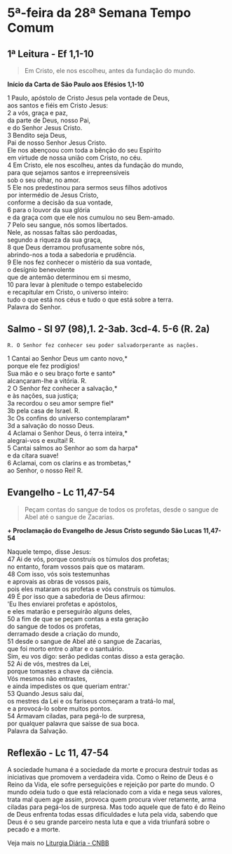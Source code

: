 # 5ª-feira da 28ª Semana Tempo Comum

## 1ª Leitura - Ef 1,1-10

> Em Cristo, ele nos escolheu, antes da fundação do mundo.

**Início da Carta de São Paulo aos Efésios 1,1-10**

1 Paulo, apóstolo de Cristo Jesus pela vontade de Deus,   
 aos santos e fiéis em Cristo Jesus:   
2 a vós, graça e paz,   
 da parte de Deus, nosso Pai,   
 e do Senhor Jesus Cristo.   
3 Bendito seja Deus,   
 Pai de nosso Senhor Jesus Cristo.   
 Ele nos abençoou com toda a bênção do seu Espírito   
 em virtude de nossa união com Cristo, no céu.   
4 Em Cristo, ele nos escolheu, antes da fundação do mundo,   
 para que sejamos santos e irrepreensíveis   
 sob o seu olhar, no amor.   
5 Ele nos predestinou para sermos seus filhos adotivos   
 por intermédio de Jesus Cristo,   
 conforme a decisão da sua vontade,   
6 para o louvor da sua glória   
 e da graça com que ele nos cumulou no seu Bem-amado.   
7 Pelo seu sangue, nós somos libertados.   
 Nele, as nossas faltas são perdoadas,   
 segundo a riqueza da sua graça,   
8 que Deus derramou profusamente sobre nós,   
 abrindo-nos a toda a sabedoria e prudência.   
9 Ele nos fez conhecer o mistério da sua vontade,   
 o desígnio benevolente   
 que de antemão determinou em si mesmo,   
10 para levar à plenitude o tempo estabelecido   
 e recapitular em Cristo, o universo inteiro:   
 tudo o que está nos céus e tudo o que está sobre a terra.   
 Palavra do Senhor.

## Salmo - Sl 97 (98),1. 2-3ab. 3cd-4. 5-6 (R. 2a)

`R. O Senhor fez conhecer seu poder salvadorperante as nações.`

1 Cantai ao Senhor Deus um canto novo,*   
 porque ele fez prodígios!   
 Sua mão e o seu braço forte e santo*   
 alcançaram-lhe a vitória. R.       
2 O Senhor fez conhecer a salvação,*   
 e às nações, sua justiça;   
3a recordou o seu amor sempre fiel*   
3b pela casa de Israel. R.       
3c Os confins do universo contemplaram*   
3d a salvação do nosso Deus.    
4 Aclamai o Senhor Deus, ó terra inteira,*   
 alegrai-vos e exultai! R.       
5 Cantai salmos ao Senhor ao som da harpa*   
 e da cítara suave!   
6 Aclamai, com os clarins e as trombetas,*   
 ao Senhor, o nosso Rei! R.

## Evangelho - Lc 11,47-54

> Peçam contas do sangue de todos os profetas, desde o sangue de Abel até o sangue de Zacarias.

**+ Proclamação do Evangelho de Jesus Cristo segundo São Lucas  11,47-54**

Naquele tempo, disse Jesus:   
47 Ai de vós, porque construís os túmulos dos profetas;   
 no entanto, foram vossos pais que os mataram.   
48 Com isso, vós sois testemunhas   
 e aprovais as obras de vossos pais,   
 pois eles mataram os profetas e vós construís os túmulos.   
49 É por isso que a sabedoria de Deus afirmou:   
 'Eu lhes enviarei profetas e apóstolos,   
 e eles matarão e perseguirão alguns deles,   
50 a fim de que se peçam contas a esta geração   
 do sangue de todos os profetas,   
 derramado desde a criação do mundo,   
51 desde o sangue de Abel até o sangue de Zacarias,   
 que foi morto entre o altar e o santuário.   
 Sim, eu vos digo: serão pedidas contas disso a esta geração.   
52 Ai de vós, mestres da Lei,   
 porque tomastes a chave da ciência.   
 Vós mesmos não entrastes,   
 e ainda impedistes os que queriam entrar.'   
53 Quando Jesus saiu daí,   
 os mestres da Lei e os fariseus começaram a tratá-lo mal,   
 e a provocá-lo sobre muitos pontos.   
54 Armavam ciladas, para pegá-lo de surpresa,   
 por qualquer palavra que saísse de sua boca.   
 Palavra da Salvação.

## Reflexão - Lc 11, 47-54

A sociedade humana é a sociedade da morte e procura destruir todas as iniciativas que promovem a verdadeira vida. Como o Reino de Deus é o Reino da Vida, ele sofre perseguições e rejeição por parte do mundo. O mundo odeia tudo o que está relacionado com a vida e nega seus valores, trata mal quem age assim, provoca quem procura viver retamente, arma ciladas para pegá-los de surpresa. Mas todo aquele que de fato é do Reino de Deus enfrenta todas essas dificuldades e luta pela vida, sabendo que Deus é o seu grande parceiro nesta luta e que a vida triunfará sobre o pecado e a morte.

Veja mais no [Liturgia Diária - CNBB](http://liturgiadiaria.cnbb.org.br/app/user/user/UserView.php?ano=2016&mes=10&dia=13)